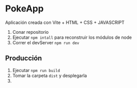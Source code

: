 # PokeApp 

Aplicación creada con Vite + HTML + CSS + JAVASCRIPT

1. Conar repositorio
2. Ejecutar  ```npm intall``` para reconstruir los módulos de node 
3. Correr el devServer ```npm run dev```

## Producción 
1. Ejecutar ```npm run build```
2. Tomar la carpeta ```dist``` y desplegarla
3. 
